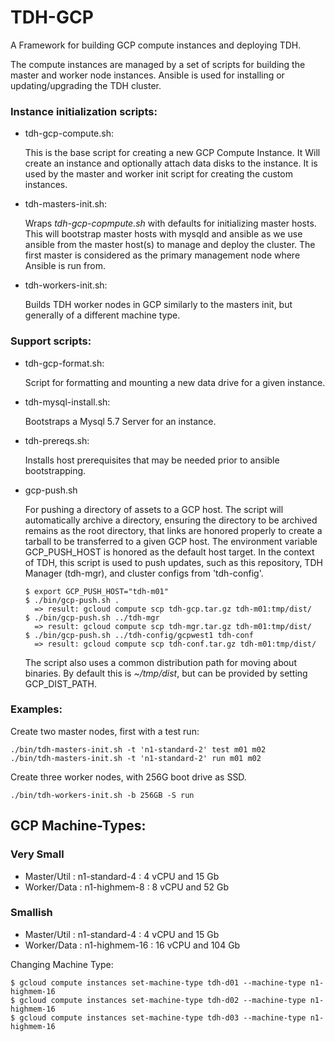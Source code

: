 TDH-GCP 
=========

A Framework for building GCP compute instances and deploying TDH.

The compute instances are managed by a set of scripts for building the master 
and worker node instances. Ansible is used for installing or updating/upgrading 
the TDH cluster.

### Instance initialization scripts:

- tdh-gcp-compute.sh:
  
  This is the base script for creating a new GCP Compute Instance. It Will 
create an instance and optionally attach data disks to the instance. It is 
used by the master and worker init script for creating the custom instances.

- tdh-masters-init.sh:
  
  Wraps *tdh-gcp-copmpute.sh* with defaults for initializing master hosts.
This will bootstrap master hosts with mysqld and ansible as we use ansible
from the master host(s) to manage and deploy the cluster. The first master 
is considered as the primary management node where Ansible is run from.

- tdh-workers-init.sh:  
  
  Builds TDH worker nodes in GCP similarly to the masters init, but generally 
 of a different machine type.


### Support scripts:

- tdh-gcp-format.sh: 
  
  Script for formatting and mounting a new data drive for a given instance.

- tdh-mysql-install.sh: 
  
  Bootstraps a Mysql 5.7 Server for an instance.

- tdh-prereqs.sh:
  
  Installs host prerequisites that may be needed prior to ansible bootstrapping.

- gcp-push.sh

   For pushing a directory of assets to a GCP host. The script will automatically 
   archive a directory, ensuring the directory to be archived remains as the root
   directory, that links are honored properly to create a tarball to be transferred
   to a given GCP host. The environment variable GCP_PUSH_HOST is honored as the 
   default host target. In the context of TDH, this script is used to push updates, 
   such as this repository, TDH Manager (tdh-mgr), and cluster configs from 'tdh-config'.
   ```
   $ export GCP_PUSH_HOST="tdh-m01"
   $ ./bin/gcp-push.sh .
     => result: gcloud compute scp tdh-gcp.tar.gz tdh-m01:tmp/dist/
   $ ./bin/gcp-push.sh ../tdh-mgr
     => result: gcloud compute scp tdh-mgr.tar.gz tdh-m01:tmp/dist/
   $ ./bin/gcp-push.sh ../tdh-config/gcpwest1 tdh-conf
     => result: gcloud compute scp tdh-conf.tar.gz tdh-m01:tmp/dist/
   ```
  The script also uses a common distribution path for moving about binaries. By default 
  this is *~/tmp/dist*, but can be provided by setting GCP_DIST_PATH.


### Examples:

Create two master nodes, first with a test run:
```
./bin/tdh-masters-init.sh -t 'n1-standard-2' test m01 m02
./bin/tdh-masters-init.sh -t 'n1-standard-2' run m01 m02
```

Create three worker nodes, with 256G boot drive as SSD.
```
./bin/tdh-workers-init.sh -b 256GB -S run
```

## GCP Machine-Types:

### Very Small
- Master/Util   :  n1-standard-4  :  4 vCPU and 15 Gb 
- Worker/Data   :  n1-highmem-8   :  8 vCPU and 52 Gb  

### Smallish
- Master/Util   :  n1-standard-4  :  4 vCPU and 15 Gb
- Worker/Data   :  n1-highmem-16  :  16 vCPU and 104 Gb

 
Changing Machine Type:
```
$ gcloud compute instances set-machine-type tdh-d01 --machine-type n1-highmem-16
$ gcloud compute instances set-machine-type tdh-d02 --machine-type n1-highmem-16
$ gcloud compute instances set-machine-type tdh-d03 --machine-type n1-highmem-16
```

